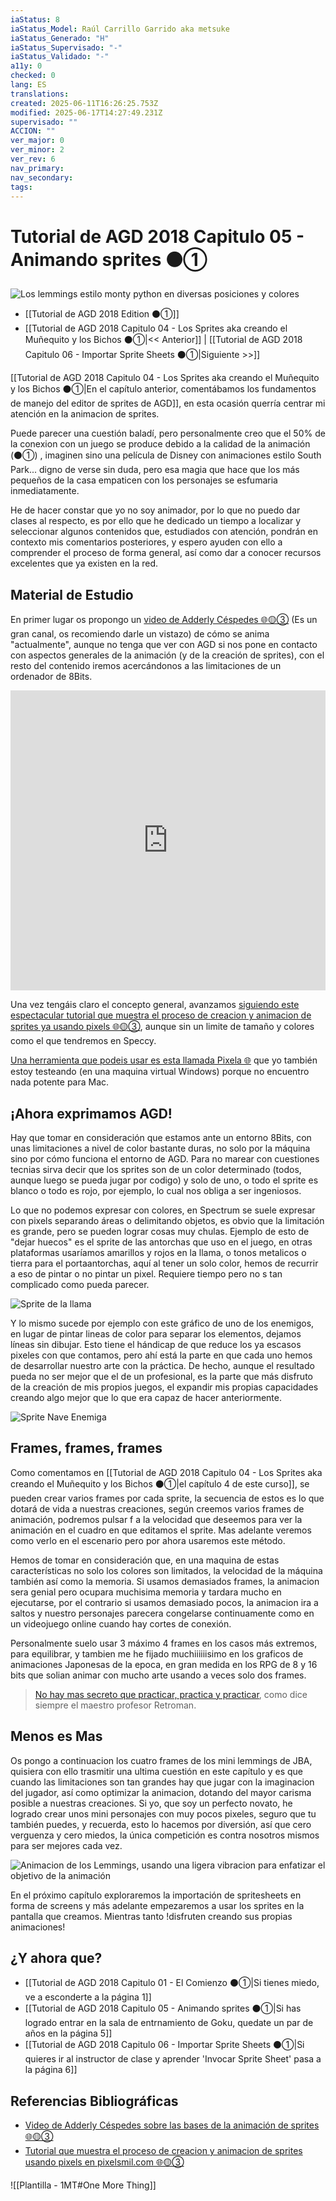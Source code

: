 ```yaml
---
iaStatus: 8
iaStatus_Model: Raúl Carrillo Garrido aka metsuke
iaStatus_Generado: "H"
iaStatus_Supervisado: "-"
iaStatus_Validado: "-"
a11y: 0
checked: 0
lang: ES
translations: 
created: 2025-06-11T16:26:25.753Z
modified: 2025-06-17T14:27:49.231Z
supervisado: ""
ACCION: ""
ver_major: 0
ver_minor: 2
ver_rev: 6
nav_primary: 
nav_secondary: 
tags:
---
```

# Tutorial de AGD 2018 Capitulo 05 - Animando sprites ⚫①

![Los lemmings estilo monty python en diversas posiciones y colores](PublicBrain/_resources/94373ec992915b406d15e7d2c4c2b131_MD5.jpg)
* [[Tutorial de AGD 2018 Edition ⚫①]]
* [[Tutorial de AGD 2018 Capitulo 04 - Los Sprites aka creando el Muñequito y los Bichos ⚫①|<< Anterior]]  | [[Tutorial de AGD 2018 Capitulo 06 - Importar Sprite Sheets ⚫①|Siguiente >>]]

[[Tutorial de AGD 2018 Capitulo 04 - Los Sprites aka creando el Muñequito y los Bichos ⚫①|En el capítulo anterior, comentábamos los fundamentos de manejo del editor de sprites de AGD]], en esta ocasión querría centrar mi atención en la animacion de sprites.

Puede parecer una cuestión baladí, pero personalmente creo que el 50% de la conexion con un juego se produce debido a la calidad de la animación (⚫①) , imaginen sino una película de Disney con animaciones estilo South Park... digno de verse sin duda, pero esa magia que hace que los más pequeños de la casa empaticen con los personajes se esfumaria inmediatamente.

He de hacer constar que yo no soy animador, por lo que no puedo dar clases al respecto, es por ello que he dedicado un tiempo a localizar y seleccionar algunos contenidos que, estudiados con atención, pondrán en contexto mis comentarios posteriores, y espero ayuden con ello a comprender el proceso de forma general, así como dar a conocer recursos excelentes que ya existen en la red.

## Material de Estudio

En primer lugar os propongo un [video de Adderly Céspedes 🌐🟡③](https://www.youtube.com/watch?v=yVngSlsMEk8) (Es un gran canal, os recomiendo darle un vistazo) de cómo se anima "actualmente", aunque no tenga que ver con AGD si nos pone en contacto con aspectos generales de la animación (y de la creación de sprites), con el resto del contenido iremos acercándonos a las limitaciones de un ordenador de 8Bits.

**<iframe width="100%" height="480" src="https://www.youtube.com/embed/yVngSlsMEk8?si=eN55bxHlAPh27Kox" title="YouTube video player" frameborder="0" allow="accelerometer; autoplay; clipboard-write; encrypted-media; gyroscope; picture-in-picture; web-share" referrerpolicy="strict-origin-when-cross-origin" allowfullscreen></iframe>**

Una vez tengáis claro el concepto general, avanzamos [siguiendo este espectacular tutorial que muestra el proceso de creacion y animacion de sprites ya usando pixels 🌐🟡③](http://www.pixelsmil.com/2012/04/crear-y-animar-un-sprite-tutorial-paso.html), aunque sin un limite de tamaño y colores como el que tendremos en Speccy.

[Una herramienta que podeis usar es esta llamada Pixela 🌐](https://2ddentertainment.com/products_pag/p0006.htm) que yo también estoy testeando (en una maquina virtual Windows) porque no encuentro nada potente para Mac.
## ¡Ahora exprimamos AGD!

Hay que tomar en consideración que estamos ante un entorno 8Bits, con unas limitaciones a nivel de color bastante duras, no solo por la máquina sino por cómo funciona el entorno de AGD. Para no marear con cuestiones tecnias sirva decir que los sprites son de un color determinado (todos, aunque luego se pueda jugar por codigo) y solo de uno, o todo el sprite es blanco o todo es rojo, por ejemplo, lo cual nos obliga a ser ingeniosos.

Lo que no podemos expresar con colores, en Spectrum se suele expresar con pixels separando áreas o delimitando objetos, es obvio que la limitación es grande, pero se pueden lograr cosas muy chulas. Ejemplo de esto de "dejar huecos" es el sprite de las antorchas que uso en el juego, en otras plataformas usaríamos amarillos y rojos en la llama, o tonos metalicos o tierra para el portaantorchas, aquí al tener un solo color, hemos de recurrir a eso de pintar o no pintar un pixel. Requiere tiempo pero no s tan complicado como pueda parecer.

![Sprite de la llama](PublicBrain/_resources/b3bbeaa2d42affc8f37f1ebf347588b8_MD5.jpeg)

Y lo mismo sucede por ejemplo con este gráfico de uno de los enemigos, en lugar de pintar lineas de color para separar los elementos, dejamos líneas sin dibujar. Esto tiene el hándicap de que reduce los ya escasos pixeles con que contamos, pero ahí está la parte en que cada uno hemos de desarrollar nuestro arte con la práctica. De hecho, aunque el resultado pueda no ser mejor que el de un profesional, es la parte que más disfruto de la creación de mis propios juegos, el expandir mis propias capacidades creando algo mejor que lo que era capaz de hacer anteriormente.

![Sprite Nave Enemiga](PublicBrain/_resources/c523a9ddf4680d84637f7c3f5c2c1a7e_MD5.jpeg)
## Frames, frames, frames

Como comentamos en [[Tutorial de AGD 2018 Capitulo 04 - Los Sprites aka creando el Muñequito y los Bichos ⚫①|el capítulo 4 de este curso]], se pueden crear varios frames por cada sprite, la secuencia de estos es lo que dotará de vida a nuestras creaciones, según creemos varios frames de animación, podremos pulsar f a la velocidad que deseemos para ver la animación en el cuadro en que editamos el sprite. Mas adelante veremos como verlo en el escenario pero por ahora usaremos este método.

Hemos de tomar en consideración que, en una maquina de estas características no solo los colores son limitados, la velocidad de la máquina también así como la memoria. Si usamos demasiados frames, la animacion sera genial pero ocupara muchisima memoria y tardara mucho en ejecutarse, por el contrario si usamos demasiado pocos, la animacion ira a saltos y nuestro personajes parecera congelarse continuamente como en un videojuego online cuando hay cortes de conexión.

Personalmente suelo usar 3 máximo 4 frames en los casos más extremos, para equilibrar, y tambien me he fijado muchiiiiiisimo en los graficos de animaciones Japonesas de la epoca, en gran medida en los RPG de 8 y 16 bits que solian animar con mucho arte usando a veces solo dos frames. 

> [No hay mas secreto que practicar, practica y practicar](https://www.youtube.com/channel/UCSdIAKvPxlB3VlFDCBvI46A), como dice siempre el maestro profesor Retroman.

## Menos es Mas

Os pongo a continuacion los cuatro frames de los mini lemmings de JBA, quisiera con ello trasmitir una ultima cuestión en este capítulo y es que cuando las limitaciones son tan grandes hay que jugar con la imaginacion del jugador, así como optimizar la animacion, dotando del mayor carisma posible a nuestras creaciones. Si yo, que soy un perfecto novato, he logrado crear unos mini personajes con muy pocos pixeles, seguro que tu también puedes, y recuerda, esto lo hacemos por diversión, así que cero verguenza y cero miedos, la única competición es contra nosotros mismos para ser mejores cada vez.

![Animacion de los Lemmings, usando una ligera vibracion para enfatizar el objetivo de la animación](PublicBrain/_resources/4fc5f1e5ed8dd95a2330e052bf8ad85a_MD5.gif)

En el próximo capítulo exploraremos la importación de spritesheets en forma de screens y más adelante empezaremos a usar los sprites en la pantalla que creamos. Mientras tanto !disfruten creando sus propias animaciones!

## ¿Y ahora que?

* [[Tutorial de AGD 2018 Capitulo 01 - El Comienzo ⚫①|Si tienes miedo, ve a esconderte a la página 1]]
* [[Tutorial de AGD 2018 Capitulo 05 - Animando sprites ⚫①|Si has logrado entrar en la sala de entrnamiento de Goku, quedate un par de años en la página 5]]
* [[Tutorial de AGD 2018 Capitulo 06 - Importar Sprite Sheets ⚫①|Si quieres ir al instructor de clase y aprender 'Invocar Sprite Sheet' pasa a la página 6]]

## Referencias Bibliográficas

*  [Video de Adderly Céspedes sobre las bases de la animación de sprites 🌐🟡③](https://www.youtube.com/watch?v=yVngSlsMEk8)
* [Tutorial que muestra el proceso de creacion y animacion de sprites usando pixels en pixelsmil.com 🌐🟡③](http://www.pixelsmil.com/2012/04/crear-y-animar-un-sprite-tutorial-paso.html)

![[Plantilla - 1MT#One More Thing]]

